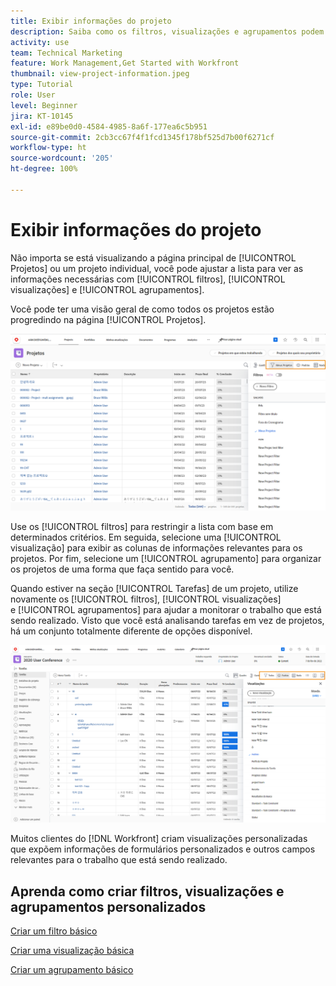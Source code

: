```yaml
---
title: Exibir informações do projeto
description: Saiba como os filtros, visualizações e agrupamentos podem facilitar a identificação de informações do projeto e ajudar a gerenciá-los.
activity: use
team: Technical Marketing
feature: Work Management,Get Started with Workfront
thumbnail: view-project-information.jpeg
type: Tutorial
role: User
level: Beginner
jira: KT-10145
exl-id: e89be0d0-4584-4985-8a6f-177ea6c5b951
source-git-commit: 2cb3cc67f4f1fcd1345f178bf525d7b00f6271cf
workflow-type: ht
source-wordcount: '205'
ht-degree: 100%

---
```


# Exibir informações do projeto

Não importa se está visualizando a página principal de [!UICONTROL Projetos] ou um projeto individual, você pode ajustar a lista para ver as informações necessárias com [!UICONTROL filtros], [!UICONTROL visualizações] e [!UICONTROL agrupamentos].

Você pode ter uma visão geral de como todos os projetos estão progredindo na página [!UICONTROL Projetos].

![Página do projeto com a exibição de filtros](assets/planner-fund-project-page-fvg-copy.png)

Use os [!UICONTROL filtros] para restringir a lista com base em determinados critérios. Em seguida, selecione uma [!UICONTROL visualização] para exibir as colunas de informações relevantes para os projetos. Por fim, selecione um [!UICONTROL agrupamento] para organizar os projetos de uma forma que faça sentido para você.

Quando estiver na seção [!UICONTROL Tarefas] de um projeto, utilize novamente os [!UICONTROL filtros], [!UICONTROL visualizações] e [!UICONTROL agrupamentos] para ajudar a monitorar o trabalho que está sendo realizado. Visto que você está analisando tarefas em vez de projetos, há um conjunto totalmente diferente de opções disponível.

![Lista de tarefas do projeto mostrando as visualizações](assets/planner-fund-task-list-fvg.png)

Muitos clientes do [!DNL Workfront] criam visualizações personalizadas que expõem informações de formulários personalizados e outros campos relevantes para o trabalho que está sendo realizado.

## Aprenda como criar filtros, visualizações e agrupamentos personalizados

[Criar um filtro básico](https://experienceleague.adobe.com/docs/workfront-learn/tutorials-workfront/reporting/basic-reporting/create-a-basic-filter.html?lang=pt-BR)

[Criar uma visualização básica](https://experienceleague.adobe.com/docs/workfront-learn/tutorials-workfront/reporting/basic-reporting/create-a-basic-view.html?lang=pt-BR)

[Criar um agrupamento básico](https://experienceleague.adobe.com/docs/workfront-learn/tutorials-workfront/reporting/basic-reporting/create-a-basic-grouping.html?lang=pt-BR)
